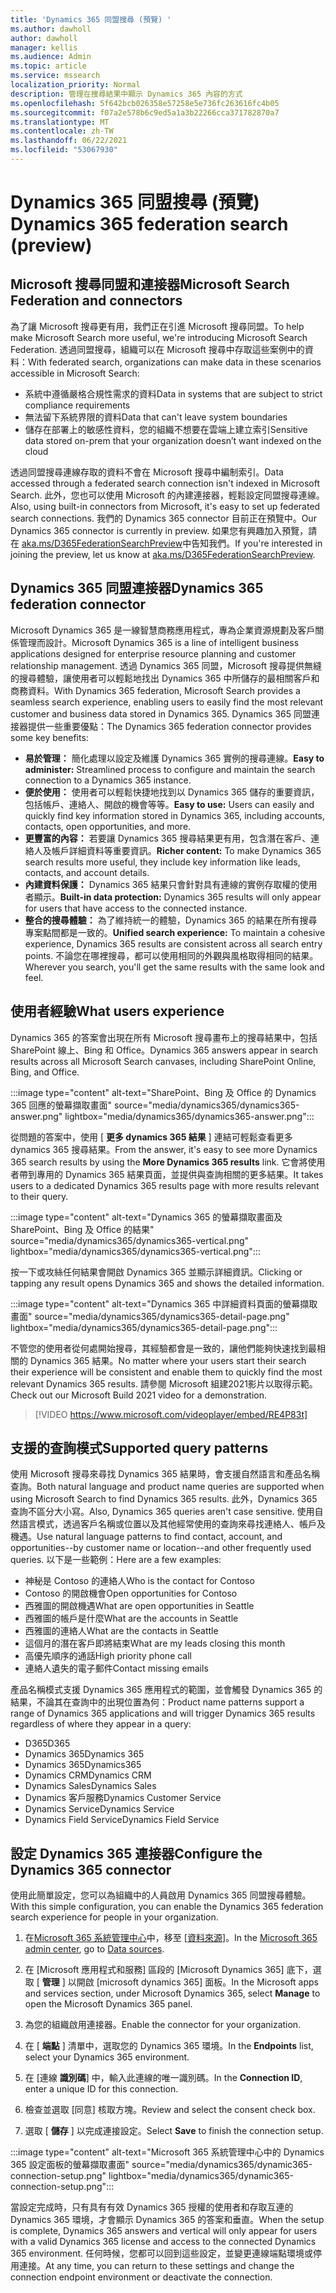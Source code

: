```yaml
---
title: 'Dynamics 365 同盟搜尋 (預覽) '
ms.author: dawholl
author: dawholl
manager: kellis
ms.audience: Admin
ms.topic: article
ms.service: mssearch
localization_priority: Normal
description: 管理在搜尋結果中顯示 Dynamics 365 內容的方式
ms.openlocfilehash: 5f642bcb026358e57258e5e736fc263616fc4b05
ms.sourcegitcommit: f07a2e578b6c9ed5a1a3b22266cca371782870a7
ms.translationtype: MT
ms.contentlocale: zh-TW
ms.lasthandoff: 06/22/2021
ms.locfileid: "53067930"
---
```

# <a name="dynamics-365-federation-search-preview"></a><span data-ttu-id="4d4ed-103">Dynamics 365 同盟搜尋 (預覽) </span><span class="sxs-lookup"><span data-stu-id="4d4ed-103">Dynamics 365 federation search (preview)</span></span>

## <a name="microsoft-search-federation-and-connectors"></a><span data-ttu-id="4d4ed-104">Microsoft 搜尋同盟和連接器</span><span class="sxs-lookup"><span data-stu-id="4d4ed-104">Microsoft Search Federation and connectors</span></span>

<span data-ttu-id="4d4ed-105">為了讓 Microsoft 搜尋更有用，我們正在引進 Microsoft 搜尋同盟。</span><span class="sxs-lookup"><span data-stu-id="4d4ed-105">To help make Microsoft Search more useful, we're introducing Microsoft Search Federation.</span></span> <span data-ttu-id="4d4ed-106">透過同盟搜尋，組織可以在 Microsoft 搜尋中存取這些案例中的資料：</span><span class="sxs-lookup"><span data-stu-id="4d4ed-106">With federated search, organizations can make data in these scenarios accessible in Microsoft Search:</span></span>

* <span data-ttu-id="4d4ed-107">系統中遵循嚴格合規性需求的資料</span><span class="sxs-lookup"><span data-stu-id="4d4ed-107">Data in systems that are subject to strict compliance requirements</span></span>
* <span data-ttu-id="4d4ed-108">無法留下系統界限的資料</span><span class="sxs-lookup"><span data-stu-id="4d4ed-108">Data that can't leave system boundaries</span></span>
* <span data-ttu-id="4d4ed-109">儲存在部署上的敏感性資料，您的組織不想要在雲端上建立索引</span><span class="sxs-lookup"><span data-stu-id="4d4ed-109">Sensitive data stored on-prem that your organization doesn’t want indexed on the cloud</span></span>

<span data-ttu-id="4d4ed-110">透過同盟搜尋連線存取的資料不會在 Microsoft 搜尋中編制索引。</span><span class="sxs-lookup"><span data-stu-id="4d4ed-110">Data accessed through a federated search connection isn't indexed in Microsoft Search.</span></span> <span data-ttu-id="4d4ed-111">此外，您也可以使用 Microsoft 的內建連接器，輕鬆設定同盟搜尋連線。</span><span class="sxs-lookup"><span data-stu-id="4d4ed-111">Also, using built-in connectors from Microsoft, it's easy to set up federated search connections.</span></span> <span data-ttu-id="4d4ed-112">我們的 Dynamics 365 connector 目前正在預覽中。</span><span class="sxs-lookup"><span data-stu-id="4d4ed-112">Our Dynamics 365 connector is currently in preview.</span></span> <span data-ttu-id="4d4ed-113">如果您有興趣加入預覽，請在 [aka.ms/D365FederationSearchPreview](https://aka.ms/D365FederationSearchPreview)中告知我們。</span><span class="sxs-lookup"><span data-stu-id="4d4ed-113">If you're interested in joining the preview, let us know at [aka.ms/D365FederationSearchPreview](https://aka.ms/D365FederationSearchPreview).</span></span>

## <a name="dynamics-365-federation-connector"></a><span data-ttu-id="4d4ed-114">Dynamics 365 同盟連接器</span><span class="sxs-lookup"><span data-stu-id="4d4ed-114">Dynamics 365 federation connector</span></span>

<span data-ttu-id="4d4ed-115">Microsoft Dynamics 365 是一線智慧商務應用程式，專為企業資源規劃及客戶關係管理而設計。</span><span class="sxs-lookup"><span data-stu-id="4d4ed-115">Microsoft Dynamics 365 is a line of intelligent business applications designed for enterprise resource planning and customer relationship management.</span></span> <span data-ttu-id="4d4ed-116">透過 Dynamics 365 同盟，Microsoft 搜尋提供無縫的搜尋體驗，讓使用者可以輕鬆地找出 Dynamics 365 中所儲存的最相關客戶和商務資料。</span><span class="sxs-lookup"><span data-stu-id="4d4ed-116">With Dynamics 365 federation, Microsoft Search provides a seamless search experience, enabling users to easily find the most relevant customer and business data stored in Dynamics 365.</span></span> <span data-ttu-id="4d4ed-117">Dynamics 365 同盟連接器提供一些重要優點：</span><span class="sxs-lookup"><span data-stu-id="4d4ed-117">The Dynamics 365 federation connector provides some key benefits:</span></span>

* <span data-ttu-id="4d4ed-118">**易於管理：** 簡化處理以設定及維護 Dynamics 365 實例的搜尋連線。</span><span class="sxs-lookup"><span data-stu-id="4d4ed-118">**Easy to administer:** Streamlined process to configure and maintain the search connection to a Dynamics 365 instance.</span></span>
* <span data-ttu-id="4d4ed-119">**便於使用：** 使用者可以輕鬆快捷地找到以 Dynamics 365 儲存的重要資訊，包括帳戶、連絡人、開啟的機會等等。</span><span class="sxs-lookup"><span data-stu-id="4d4ed-119">**Easy to use:** Users can easily and quickly find key information stored in Dynamics 365, including accounts, contacts, open opportunities, and more.</span></span>
* <span data-ttu-id="4d4ed-120">**更豐富的內容：** 若要讓 Dynamics 365 搜尋結果更有用，包含潛在客戶、連絡人及帳戶詳細資料等重要資訊。</span><span class="sxs-lookup"><span data-stu-id="4d4ed-120">**Richer content:** To make Dynamics 365 search results more useful, they include key information like leads, contacts, and account details.</span></span>
* <span data-ttu-id="4d4ed-121">**內建資料保護：** Dynamics 365 結果只會針對具有連線的實例存取權的使用者顯示。</span><span class="sxs-lookup"><span data-stu-id="4d4ed-121">**Built-in data protection:** Dynamics 365 results will only appear for users that have access to the connected instance.</span></span>
* <span data-ttu-id="4d4ed-122">**整合的搜尋體驗：** 為了維持統一的體驗，Dynamics 365 的結果在所有搜尋專案點間都是一致的。</span><span class="sxs-lookup"><span data-stu-id="4d4ed-122">**Unified search experience:** To maintain a cohesive experience, Dynamics 365 results are consistent across all search entry points.</span></span> <span data-ttu-id="4d4ed-123">不論您在哪裡搜尋，都可以使用相同的外觀與風格取得相同的結果。</span><span class="sxs-lookup"><span data-stu-id="4d4ed-123">Wherever you search, you'll get the same results with the same look and feel.</span></span>

## <a name="what-users-experience"></a><span data-ttu-id="4d4ed-124">使用者經驗</span><span class="sxs-lookup"><span data-stu-id="4d4ed-124">What users experience</span></span>

<span data-ttu-id="4d4ed-125">Dynamics 365 的答案會出現在所有 Microsoft 搜尋畫布上的搜尋結果中，包括 SharePoint 線上、Bing 和 Office。</span><span class="sxs-lookup"><span data-stu-id="4d4ed-125">Dynamics 365 answers appear in search results across all Microsoft Search canvases, including SharePoint Online, Bing, and Office.</span></span>

:::image type="content" alt-text="SharePoint、Bing 及 Office 的 Dynamics 365 回應的螢幕擷取畫面" source="media/dynamics365/dynamics365-answer.png" lightbox="media/dynamics365/dynamics365-answer.png":::

<span data-ttu-id="4d4ed-127">從問題的答案中，使用 [ **更多 dynamics 365 結果** ] 連結可輕鬆查看更多 dynamics 365 搜尋結果。</span><span class="sxs-lookup"><span data-stu-id="4d4ed-127">From the answer, it's easy to see more Dynamics 365 search results by using the **More Dynamics 365 results** link.</span></span> <span data-ttu-id="4d4ed-128">它會將使用者帶到專用的 Dynamics 365 結果頁面，並提供與查詢相關的更多結果。</span><span class="sxs-lookup"><span data-stu-id="4d4ed-128">It takes users to a dedicated Dynamics 365 results page with more results relevant to their query.</span></span>

:::image type="content" alt-text="Dynamics 365 的螢幕擷取畫面及 SharePoint、Bing 及 Office 的結果" source="media/dynamics365/dynamics365-vertical.png" lightbox="media/dynamics365/dynamics365-vertical.png":::

<span data-ttu-id="4d4ed-130">按一下或攻絲任何結果會開啟 Dynamics 365 並顯示詳細資訊。</span><span class="sxs-lookup"><span data-stu-id="4d4ed-130">Clicking or tapping any result opens Dynamics 365 and shows the detailed information.</span></span>

:::image type="content" alt-text="Dynamics 365 中詳細資料頁面的螢幕擷取畫面" source="media/dynamics365/dynamics365-detail-page.png" lightbox="media/dynamics365/dynamics365-detail-page.png":::

<span data-ttu-id="4d4ed-132">不管您的使用者從何處開始搜尋，其經驗都會是一致的，讓他們能夠快速找到最相關的 Dynamics 365 結果。</span><span class="sxs-lookup"><span data-stu-id="4d4ed-132">No matter where your users start their search their experience will be consistent and enable them to quickly find the most relevant Dynamics 365 results.</span></span> <span data-ttu-id="4d4ed-133">請參閱 Microsoft 組建2021影片以取得示範。</span><span class="sxs-lookup"><span data-stu-id="4d4ed-133">Check out our Microsoft Build 2021 video for a demonstration.</span></span>

> [!VIDEO https://www.microsoft.com/videoplayer/embed/RE4P83t]

## <a name="supported-query-patterns"></a><span data-ttu-id="4d4ed-134">支援的查詢模式</span><span class="sxs-lookup"><span data-stu-id="4d4ed-134">Supported query patterns</span></span>

<span data-ttu-id="4d4ed-135">使用 Microsoft 搜尋來尋找 Dynamics 365 結果時，會支援自然語言和產品名稱查詢。</span><span class="sxs-lookup"><span data-stu-id="4d4ed-135">Both natural language and product name queries are supported when using Microsoft Search to find Dynamics 365 results.</span></span> <span data-ttu-id="4d4ed-136">此外，Dynamics 365 查詢不區分大小寫。</span><span class="sxs-lookup"><span data-stu-id="4d4ed-136">Also, Dynamics 365 queries aren't case sensitive.</span></span> <span data-ttu-id="4d4ed-137">使用自然語言模式，透過客戶名稱或位置以及其他經常使用的查詢來尋找連絡人、帳戶及機遇。</span><span class="sxs-lookup"><span data-stu-id="4d4ed-137">Use natural language patterns to find contact, account, and opportunities--by customer name or location--and other frequently used queries.</span></span> <span data-ttu-id="4d4ed-138">以下是一些範例：</span><span class="sxs-lookup"><span data-stu-id="4d4ed-138">Here are a few examples:</span></span>

* <span data-ttu-id="4d4ed-139">神秘是 Contoso 的連絡人</span><span class="sxs-lookup"><span data-stu-id="4d4ed-139">Who is the contact for Contoso</span></span>
* <span data-ttu-id="4d4ed-140">Contoso 的開啟機會</span><span class="sxs-lookup"><span data-stu-id="4d4ed-140">Open opportunities for Contoso</span></span>
* <span data-ttu-id="4d4ed-141">西雅圖的開啟機遇</span><span class="sxs-lookup"><span data-stu-id="4d4ed-141">What are open opportunities in Seattle</span></span>
* <span data-ttu-id="4d4ed-142">西雅圖的帳戶是什麼</span><span class="sxs-lookup"><span data-stu-id="4d4ed-142">What are the accounts in Seattle</span></span>
* <span data-ttu-id="4d4ed-143">西雅圖的連絡人</span><span class="sxs-lookup"><span data-stu-id="4d4ed-143">What are the contacts in Seattle</span></span>
* <span data-ttu-id="4d4ed-144">這個月的潛在客戶即將結束</span><span class="sxs-lookup"><span data-stu-id="4d4ed-144">What are my leads closing this month</span></span>
* <span data-ttu-id="4d4ed-145">高優先順序的通話</span><span class="sxs-lookup"><span data-stu-id="4d4ed-145">High priority phone call</span></span>
* <span data-ttu-id="4d4ed-146">連絡人遺失的電子郵件</span><span class="sxs-lookup"><span data-stu-id="4d4ed-146">Contact missing emails</span></span>

<span data-ttu-id="4d4ed-147">產品名稱模式支援 Dynamics 365 應用程式的範圍，並會觸發 Dynamics 365 的結果，不論其在查詢中的出現位置為何：</span><span class="sxs-lookup"><span data-stu-id="4d4ed-147">Product name patterns support a range of Dynamics 365 applications and will trigger Dynamics 365 results regardless of where they appear in a query:</span></span>

* <span data-ttu-id="4d4ed-148">D365</span><span class="sxs-lookup"><span data-stu-id="4d4ed-148">D365</span></span>
* <span data-ttu-id="4d4ed-149">Dynamics 365</span><span class="sxs-lookup"><span data-stu-id="4d4ed-149">Dynamics 365</span></span>
* <span data-ttu-id="4d4ed-150">Dynamics 365</span><span class="sxs-lookup"><span data-stu-id="4d4ed-150">Dynamics365</span></span>
* <span data-ttu-id="4d4ed-151">Dynamics CRM</span><span class="sxs-lookup"><span data-stu-id="4d4ed-151">Dynamics CRM</span></span>
* <span data-ttu-id="4d4ed-152">Dynamics Sales</span><span class="sxs-lookup"><span data-stu-id="4d4ed-152">Dynamics Sales</span></span>
* <span data-ttu-id="4d4ed-153">Dynamics 客戶服務</span><span class="sxs-lookup"><span data-stu-id="4d4ed-153">Dynamics Customer Service</span></span>
* <span data-ttu-id="4d4ed-154">Dynamics Service</span><span class="sxs-lookup"><span data-stu-id="4d4ed-154">Dynamics Service</span></span>
* <span data-ttu-id="4d4ed-155">Dynamics Field Service</span><span class="sxs-lookup"><span data-stu-id="4d4ed-155">Dynamics Field Service</span></span>

## <a name="configure-the-dynamics-365-connector"></a><span data-ttu-id="4d4ed-156">設定 Dynamics 365 連接器</span><span class="sxs-lookup"><span data-stu-id="4d4ed-156">Configure the Dynamics 365 connector</span></span>

<span data-ttu-id="4d4ed-157">使用此簡單設定，您可以為組織中的人員啟用 Dynamics 365 同盟搜尋體驗。</span><span class="sxs-lookup"><span data-stu-id="4d4ed-157">With this simple configuration, you can enable the Dynamics 365 federation search experience for people in your organization.</span></span>

1. <span data-ttu-id="4d4ed-158">在[Microsoft 365 系統管理中心](https://admin.microsoft.com)中，移至 [[資料來源](https://admin.microsoft.com/Adminportal/Home#/MicrosoftSearch/connectors)]。</span><span class="sxs-lookup"><span data-stu-id="4d4ed-158">In the [Microsoft 365 admin center](https://admin.microsoft.com), go to [Data sources](https://admin.microsoft.com/Adminportal/Home#/MicrosoftSearch/connectors).</span></span>

2. <span data-ttu-id="4d4ed-159">在 [Microsoft 應用程式和服務] 區段的 [Microsoft Dynamics 365] 底下，選取 [ **管理** ] 以開啟 [microsoft dynamics 365] 面板。</span><span class="sxs-lookup"><span data-stu-id="4d4ed-159">In the Microsoft apps and services section, under Microsoft Dynamics 365, select **Manage** to open the Microsoft Dynamics 365 panel.</span></span>

3. <span data-ttu-id="4d4ed-160">為您的組織啟用連接器。</span><span class="sxs-lookup"><span data-stu-id="4d4ed-160">Enable the connector for your organization.</span></span>

4. <span data-ttu-id="4d4ed-161">在 [ **端點** ] 清單中，選取您的 Dynamics 365 環境。</span><span class="sxs-lookup"><span data-stu-id="4d4ed-161">In the **Endpoints** list, select your Dynamics 365 environment.</span></span>

5. <span data-ttu-id="4d4ed-162">在 [連線 **識別碼**] 中，輸入此連線的唯一識別碼。</span><span class="sxs-lookup"><span data-stu-id="4d4ed-162">In the **Connection ID**, enter a unique ID for this connection.</span></span>

6. <span data-ttu-id="4d4ed-163">檢查並選取 [同意] 核取方塊。</span><span class="sxs-lookup"><span data-stu-id="4d4ed-163">Review and select the consent check box.</span></span>

7. <span data-ttu-id="4d4ed-164">選取 [ **儲存** ] 以完成連接設定。</span><span class="sxs-lookup"><span data-stu-id="4d4ed-164">Select **Save** to finish the connection setup.</span></span>

:::image type="content" alt-text="Microsoft 365 系統管理中心中的 Dynamics 365 設定面板的螢幕擷取畫面" source="media/dynamics365/dynamic365-connection-setup.png" lightbox="media/dynamics365/dynamic365-connection-setup.png":::

<span data-ttu-id="4d4ed-166">當設定完成時，只有具有有效 Dynamics 365 授權的使用者和存取互連的 Dynamics 365 環境，才會顯示 Dynamics 365 的答案和垂直。</span><span class="sxs-lookup"><span data-stu-id="4d4ed-166">When the setup is complete, Dynamics 365 answers and vertical will only appear for users with a valid Dynamics 365 license and access to the connected Dynamics 365 environment.</span></span> <span data-ttu-id="4d4ed-167">任何時候，您都可以回到這些設定，並變更連線端點環境或停用連接。</span><span class="sxs-lookup"><span data-stu-id="4d4ed-167">At any time, you can return to these settings and change the connection endpoint environment or deactivate the connection.</span></span>

